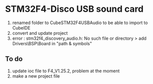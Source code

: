# STM32F4-Disco USB sound card

1. renamed folder to CubeSTM32F4USBAudio to be able to import to CubeIDE
2. convert and update project
3. error : stm32f4_discovery_audio.h: No such file or directory > add Drivers\BSP\Board in "path & symbols"


## To do

1. update ioc file to F4_V1.25.2, problem at the moment
2. make a new project file
